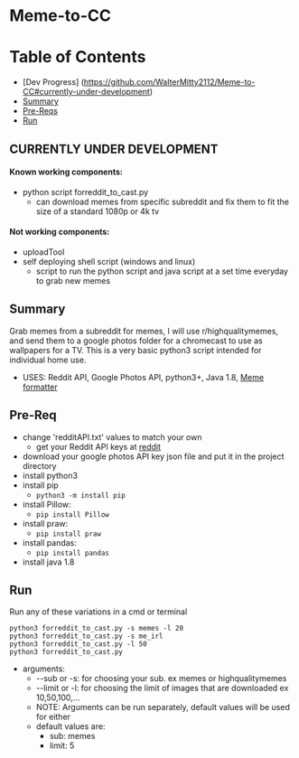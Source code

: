 # Meme-to-CC

# Table of Contents

- [Dev Progress] (https://github.com/WalterMitty2112/Meme-to-CC#currently-under-development)
- [Summary](https://github.com/WalterMitty2112/Meme-to-CC#summary)
- [Pre-Reqs](https://github.com/WalterMitty2112/Meme-to-CC#pre-req)
- [Run](https://github.com/WalterMitty2112/Meme-to-CC#run)

## CURRENTLY UNDER DEVELOPMENT
#### Known working components:
   - python script forreddit_to_cast.py
      - can download memes from specific subreddit and fix them to fit the size of a standard 1080p or 4k tv
#### Not working components:
   - uploadTool
   - self deploying shell script (windows and linux)
      - script to run the python script and java script at a set time everyday to grab new memes

## Summary 
  Grab memes from a subreddit for memes, I will use r/highqualitymemes, and send them to a google photos folder for
  a chromecast to use as wallpapers for a TV. This is a very basic python3 script intended for individual home use. 
  - USES: Reddit API, Google Photos API, python3+, Java 1.8, [Meme formatter](https://github.com/WalterMitty2112/Meme-Formatter-for-Chromecast)

## Pre-Req
  - change 'redditAPI.txt' values to match your own
    - get your Reddit API keys at [reddit](https://www.reddit.com/prefs/apps)
  - download your google photos API key json file and put it in the project directory
  - install python3
  - install pip
    - `python3 -m install pip`
  - install Pillow:
    - `pip install Pillow`
  - install praw:
    - `pip install praw`
  - install pandas:
    - `pip install pandas`
  - install java 1.8

## Run
Run any of these variations in a cmd or terminal 
```
python3 forreddit_to_cast.py -s memes -l 20
python3 forreddit_to_cast.py -s me_irl
python3 forreddit_to_cast.py -l 50
python3 forreddit_to_cast.py
```
  - arguments: 
    - --sub or -s: for choosing your sub. ex memes or highqualitymemes
    - --limit or -l: for choosing the limit of images that are downloaded ex 10,50,100,...
    - NOTE: Arguments can be run separately, default values will be used for either 
    - default values are:
        - sub: memes
        - limit: 5
